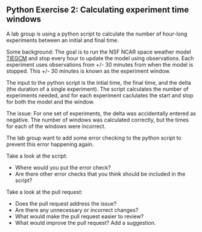 ## Python Exercise 2: Calculating experiment time windows

A lab group is using a python script to calculate the number of hour-long 
experiments between an initial and final time. 

Some background: The goal is to run the NSF NCAR space weather model 
[TIEGCM](https://www.hao.ucar.edu/modeling/tgcm/tie.php) and stop every
hour to update the model using observations.
Each experiment uses observations from +/- 30 minutes from when the model
is stopped. This +/- 30 minutes is known as the experiment window.

The input to the python script is the intial time, the final time, and the
delta (the duration of a single experiment). The script calculates the number
of experiments needed, and for each experiment caclulates the start and stop 
for both the model and the window.

The issue: For one set of experiments, the delta was accidentally entered 
as negative. The number of windows was calculated correctly, but the times 
for each of the windows were incorrect.

The lab group want to add some error checking to the python script to prevent
this error happening again. 

Take a look at the script:

* Where would you put the error check?
* Are there other error checks that you think should be included in the script?

Take a look at the pull request:

* Does the pull request address the issue?
* Are there any unnecessary or incorrect changes?
* What would make the pull request easier to review?
* What would improve the pull request? Add a suggestion.
